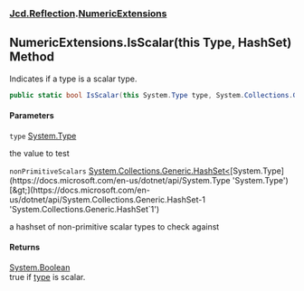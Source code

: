 ### [Jcd.Reflection](Jcd.Reflection.md 'Jcd.Reflection').[NumericExtensions](Jcd.Reflection.NumericExtensions.md 'Jcd.Reflection.NumericExtensions')

## NumericExtensions.IsScalar(this Type, HashSet<Type>) Method

Indicates if a type is a scalar type.

```csharp
public static bool IsScalar(this System.Type type, System.Collections.Generic.HashSet<System.Type> nonPrimitiveScalars=null);
```

#### Parameters

<a name='Jcd.Reflection.NumericExtensions.IsScalar(thisSystem.Type,System.Collections.Generic.HashSet_System.Type_).type'></a>

`type` [System.Type](https://docs.microsoft.com/en-us/dotnet/api/System.Type 'System.Type')

the value to test

<a name='Jcd.Reflection.NumericExtensions.IsScalar(thisSystem.Type,System.Collections.Generic.HashSet_System.Type_).nonPrimitiveScalars'></a>

`nonPrimitiveScalars` [System.Collections.Generic.HashSet&lt;](https://docs.microsoft.com/en-us/dotnet/api/System.Collections.Generic.HashSet-1 'System.Collections.Generic.HashSet`1')[System.Type](https://docs.microsoft.com/en-us/dotnet/api/System.Type 'System.Type')[&gt;](https://docs.microsoft.com/en-us/dotnet/api/System.Collections.Generic.HashSet-1 'System.Collections.Generic.HashSet`1')

a hashset of non-primitive scalar types to check against

#### Returns

[System.Boolean](https://docs.microsoft.com/en-us/dotnet/api/System.Boolean 'System.Boolean')  
true
if [type](Jcd.Reflection.NumericExtensions.IsScalar(thisSystem.Type,System.Collections.Generic.HashSet_System.Type_).md#Jcd.Reflection.NumericExtensions.IsScalar(thisSystem.Type,System.Collections.Generic.HashSet_System.Type_).type 'Jcd.Reflection.NumericExtensions.IsScalar(this System.Type, System.Collections.Generic.HashSet<System.Type>).type')
is scalar.